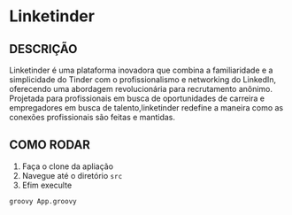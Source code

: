 # Linketinder

## DESCRIÇÃO
Linketinder é uma plataforma inovadora que combina a familiaridade e a simplicidade do Tinder com o profissionalismo e networking do LinkedIn, oferecendo uma abordagem revolucionária para recrutamento anônimo. Projetada para profissionais em busca de oportunidades de carreira e empregadores em busca de talento,linketinder redefine a maneira como as conexões profissionais são feitas e mantidas.

## COMO RODAR
1. Faça o clone da apliação
2. Navegue até o diretório `src`
3. Efim execulte
```bash
groovy App.groovy 
```
<!-- Pedro Jonas Nunes de Araújo -->
